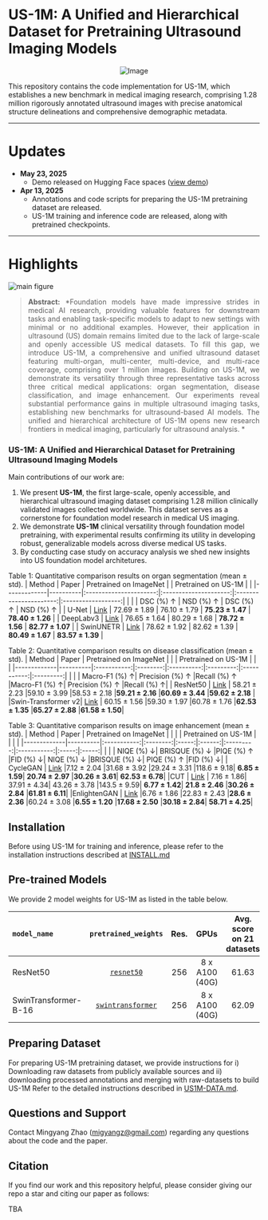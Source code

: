 # US-1M: A Unified and Hierarchical Dataset for Pretraining Ultrasound Imaging Models

<p align="center">
    <img src="https://i.imgur.com/waxVImv.png" alt="Image">
</p>


This repository contains the code implementation for US-1M, which establishes a new benchmark in medical imaging research, comprising 1.28 million rigorously annotated ultrasound images with precise anatomical structure delineations and comprehensive demographic metadata.

---


# Updates
* **May 23, 2025**
  * Demo released on Hugging Face spaces ([view demo](https://huggingface.co/datasets/wyh1128/US-1M))
* **Apr 13, 2025**
  * Annotations and code scripts for preparing the US-1M pretraining dataset are released.
  * US-1M training and inference code are released, along with pretrained checkpoints.
---

# Highlights

![main figure](docs/fig_dataset_statistics.png)


> **<p align="justify"> Abstract:** *Foundation models have made impressive strides in medical AI research, providing valuable features for downstream tasks and enabling task-specific models to adapt to new settings with minimal or no additional examples.
However, their application in  ultrasound (US) domain remains limited due to the lack of large-scale and openly accessible US medical datasets.
To fill this gap, we introduce US-1M, a comprehensive and unified ultrasound dataset featuring multi-organ, multi-center, multi-device, and multi-race coverage, comprising over 1 million images. Building on US-1M, we demonstrate its versatility through three representative tasks across three critical medical applications: organ segmentation, disease classification, and image enhancement. Our experiments reveal substantial performance gains in multiple ultrasound imaging tasks, establishing new benchmarks for ultrasound-based AI models. The unified and hierarchical architecture of US-1M opens new research frontiers in medical imaging, particularly for ultrasound analysis. * </p>

### US-1M: A Unified and Hierarchical Dataset for Pretraining Ultrasound Imaging Models

Main contributions of our work are:
1) We present **US-1M**, the first large-scale, openly accessible, and hierarchical ultrasound imaging dataset comprising 1.28 million clinically validated images collected worldwide. This dataset serves as a cornerstone for foundation model research in medical US imaging.
2) We demonstrate **US-1M** clinical versatility through foundation model pretraining, with experimental results confirming its utility in developing robust, generalizable models across diverse medical US tasks.
3) By conducting case study on accuracy analysis we shed new insights into US foundation model architetures.

Table 1: Quantitative comparison results on organ segmentation (mean ± std).
| Method      | Paper    | Pretrained on ImageNet |  | Pretrained on US-1M    |  |
|-------------|----------|:----------------------:|:---------------------:|:----------------------:|:------------------:|
|             |          | DSC (%) ↑  |  NSD (%) ↑ | DSC (%) ↑  |  NSD (%) ↑ |
| U-Net       | [Link](https://arxiv.org/abs/1505.04597) |   72.69 ± 1.89   |  76.10 ± 1.79   |   **75.23 ± 1.47** | **78.40 ± 1.26**  |
| DeepLabv3   | [Link](https://arxiv.org/abs/1706.05587) |   76.65 ± 1.64   |  80.29 ± 1.68   |   **78.72 ± 1.56** | **82.77 ± 1.07**  |
| SwinUNETR   | [Link](https://arxiv.org/abs/2201.01266) |   78.62 ± 1.92   |  82.62 ± 1.39   |   **80.49 ± 1.67** | **83.57 ± 1.39** | 

Table 2: Quantitative comparison results on disease classification (mean ± std).
| Method      | Paper    | Pretrained on ImageNet |  |  | Pretrained on US-1M    | |   |
|-------------|----------|:-----------:|:--------:|:----------:|:---------:|:-----------:|:---------:|
|             |          | Macro-F1 (%) ↑| Precision (%) ↑ |Recall (%) ↑ |Macro-F1 (%) ↑| Precision (%) ↑ |Recall (%) ↑|
| ResNet50 | [Link](https://arxiv.org/abs/1512.03385) |  58.21 ± 2.23 |59.10 ± 3.99 |58.53 ± 2.18 |**59.21 ± 2.16** |**60.69 ± 3.44** |**59.62 ± 2.18** |
|Swin-Transformer v2| [Link](https://arxiv.org/abs/2111.09883) |  60.15 ± 1.56 |59.30 ± 1.97 |60.78 ± 1.76 |**62.53 ± 1.35** |**65.27 ± 2.88** |**61.58 ± 1.50**|

Table 3: Quantitative comparison results on image enhancement (mean ± std).
| Method      | Paper    | Pretrained on ImageNet |  | | | Pretrained on US-1M    | |  | |
|-------------|----------|:-----------:|:--------:|:-----:|:------:|:---------:|:-----------:|:-----:|:-----:|
|             |          | NIQE (%) ↓| BRISQUE (%) ↓ |PIQE (%) ↑ |FID (%) ↓| NIQE (%) ↓ |BRISQUE (%) ↓| PIQE (%) ↑ |FID (%) ↓|
| CycleGAN | [Link](https://arxiv.org/abs/1703.10593) |7.12 ± 2.04 |31.68 ± 3.92 |29.24 ± 3.31 |118.6 ± 9.18| **6.85 ± 1.59**| **20.74 ± 2.97** |**30.26 ± 3.61**| **62.53 ± 6.78**|
|CUT | [Link](https://arxiv.org/abs/2007.15651) | 7.16 ± 1.86| 37.91 ± 4.34| 43.26 ± 3.78 |143.5 ± 9.59| **6.77 ± 1.42**| **21.8 ± 2.46** |**30.26 ± 2.84** |**61.81 ± 6.11**|
|EnlightenGAN  | [Link](https://doi.org/10.1109/TIP.2021.3051462) |6.76 ± 1.86 |22.83 ± 2.43 |**28.6 ± 2.36** |60.24 ± 3.08 |**6.55 ± 1.20** |**17.68 ± 2.50** |**30.18 ± 2.84**| **58.71 ± 4.25**|
## Installation

Before using US-1M for training and inference, please refer to the installation instructions described at [INSTALL.md](docs/INSTALL.md)


## Pre-trained Models

We provide 2 model weights for US-1M as listed in the table below. 

| `model_name`       |                                                                               `pretrained_weights`                                                                               | Res. |      GPUs       | Avg. score on 21 datasets |
|:-------------------|:--------------------------------------------------------------------------------------------------------------------------------------------------------------------------------:|:----:|:---------------:|:-------------------------:|
| ResNet50 |          [`resnet50`](https://drive.google.com/file/d/1-A6a4JuLpqdA14CSmcb4xslRBYU3zstn/view?usp=sharing)           | 256  | 8 x A100 (40G) |           61.63           |
| SwinTransformer-B-16 | [`swintransformer`](https://drive.google.com/file/d/1lM_FbPsIjhVLdcYqwKBIp9mmwbHIFzeG/view?usp=sharing) | 256  | 8 x A100 (40G) |           62.09           |


## Preparing Dataset

For preparing US-1M pretraining dataset, we provide instructions for i) Downloading raw datasets from publicly available sources and ii) downloading processed annotations and merging with raw-datasets to build US-1M 
Refer to the detailed instructions described in [US1M-DATA.md](docs/US1M-DATA.md).


## Questions and Support

Contact Mingyang Zhao (migyangz@gmail.com) regarding any questions about the code and the paper.


## Citation

If you find our work and this repository helpful, please consider giving our repo a star and citing our paper as follows:

TBA

